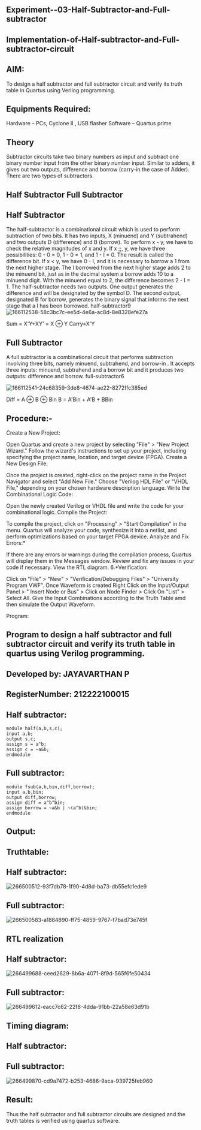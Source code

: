 ## Experiment--03-Half-Subtractor-and-Full-subtractor
## Implementation-of-Half-subtractor-and-Full-subtractor-circuit
## AIM:
To design a half subtractor and full subtractor circuit and verify its truth table in Quartus using Verilog programming.

## Equipments Required:
Hardware – PCs, Cyclone II , USB flasher
Software – Quartus prime
## Theory
Subtractor circuits take two binary numbers as input and subtract one binary number input from the other binary number input. Similar to adders, it gives out two outputs, difference and borrow (carry-in the case of Adder). There are two types of subtractors.

## Half Subtractor Full Subtractor
## Half Subtractor
The half-subtractor is a combinational circuit which is used to perform subtraction of two bits. It has two inputs, X (minuend) and Y (subtrahend) and two outputs D (difference) and B (borrow). To perform x - y, we have to check the relative magnitudes of x and y. If x ;;, y, we have three possibilities: 0 - 0 = 0, 1 - 0 = 1, and 1 - I = 0. The result is called the difference bit. If x < y, we have 0 - I, and it is necessary to borrow a 1 from the next higher stage. The I borrowed from the next higher stage adds 2 to the minuend bit, just as in the decimal system a borrow adds 10 to a minuend digit. With the minuend equal to 2, the difference becomes 2 - I = 1. The half-subtractor needs two outputs. One output generates the difference and will be designated by the symbol D. The second output, designated B for borrow, generates the binary signal that informs the next stage that a I has been borrowed. half-subtractor9
![166112538-58c3bc7c-ee5d-4e6a-ac8d-8e8328efe27a](https://github.com/JAYAVARTHAN-P/Experiment--03-Half-Subtractor-and-Full-subtractor/assets/121369281/818824c6-2a72-45b3-9781-f7ee65a26bba)


Sum = X'Y+XY' = X ⊕ Y Carry=X'Y

## Full Subtractor
A full subtractor is a combinational circuit that performs subtraction involving three bits, namely minuend, subtrahend, and borrow-in . It accepts three inputs: minuend, subtrahend and a borrow bit and it produces two outputs: difference and borrow. full-subtractor6

![166112541-24c68359-3de8-4674-ae22-8272ffc385ed](https://github.com/JAYAVARTHAN-P/Experiment--03-Half-Subtractor-and-Full-subtractor/assets/121369281/5f237f84-ab55-4c11-a53c-0aab8b50681e)


Diff = A ⊕ B ⊕ Bin B = A'Bin + A'B + BBin

## Procedure:-
Create a New Project:

Open Quartus and create a new project by selecting "File" > "New Project Wizard."
Follow the wizard's instructions to set up your project, including specifying the project name, location, and target device (FPGA).
Create a New Design File:

Once the project is created, right-click on the project name in the Project Navigator and select "Add New File."
Choose "Verilog HDL File" or "VHDL File," depending on your chosen hardware description language.
Write the Combinational Logic Code:

Open the newly created Verilog or VHDL file and write the code for your combinational logic.
Compile the Project:

To compile the project, click on "Processing" > "Start Compilation" in the menu.
Quartus will analyze your code, synthesize it into a netlist, and perform optimizations based on your target FPGA device.
Analyze and Fix Errors:*

If there are any errors or warnings during the compilation process, Quartus will display them in the Messages window.
Review and fix any issues in your code if necessary.
View the RTL diagram.
6.*Verification:

Click on "File" > "New" > "Verification/Debugging Files" > "University Program VWF".
Once Waveform is created Right Click on the Input/Output Panel > " Insert Node or Bus" > Click on Node Finder > Click On "List" > Select All.
Give the Input Combinations according to the Truth Table amd then simulate the Output Waveform.

Program:
## Program to design a half subtractor and full subtractor circuit and verify its truth table in quartus using Verilog programming.
## Developed by: JAYAVARTHAN P
## RegisterNumber: 212222100015 
## Half subtractor:
```
module half(a,b,s,c);
input a,b;
output s,c;
assign s = a^b;
assign c = ~a&b;
endmodule
```

## Full subtractor:
```
module fsub(a,b,bin,diff,borrow);
input a,b,bin;
output diff,borrow;
assign diff = a^b^bin;
assign borrow = ~a&b | ~(a^b)&bin;
endmodule
```
## Output:
## Truthtable:
## Half subtractor:
![266500512-93f7db78-1f90-4d8d-ba73-db55efc1ede9](https://github.com/JAYAVARTHAN-P/Experiment--03-Half-Subtractor-and-Full-subtractor/assets/121369281/a61c7dab-e82d-4031-be50-9a92d3697bb5)



## Full subtractor:

![266500583-a1884890-ff75-4859-9767-f7bad73e745f](https://github.com/JAYAVARTHAN-P/Experiment--03-Half-Subtractor-and-Full-subtractor/assets/121369281/1f6a0028-78c6-47b8-aada-d8fc93f9ced9)


## RTL realization
## Half subtractor:
![266499688-ceed2629-8b6a-4071-8f9d-565f6fe50434](https://github.com/JAYAVARTHAN-P/Experiment--03-Half-Subtractor-and-Full-subtractor/assets/121369281/aaa90b92-0efb-4e54-9be1-30393dd62c6a)



## Full subtractor:
![266499612-eacc7c62-22f8-4dda-91bb-22a58e63d91b](https://github.com/JAYAVARTHAN-P/Experiment--03-Half-Subtractor-and-Full-subtractor/assets/121369281/c5365629-be14-4814-b7dc-f1bb6f487aa9)


## Timing diagram:
## Half subtractor:




## Full subtractor:

![266499870-cd9a7472-b253-4686-9aca-939725feb960](https://github.com/JAYAVARTHAN-P/Experiment--03-Half-Subtractor-and-Full-subtractor/assets/121369281/9e7f6708-a38d-4b8e-ac00-3f55542fd922)


## Result:
Thus the half subtractor and full subtractor circuits are designed and the truth tables is verified using quartus software.
